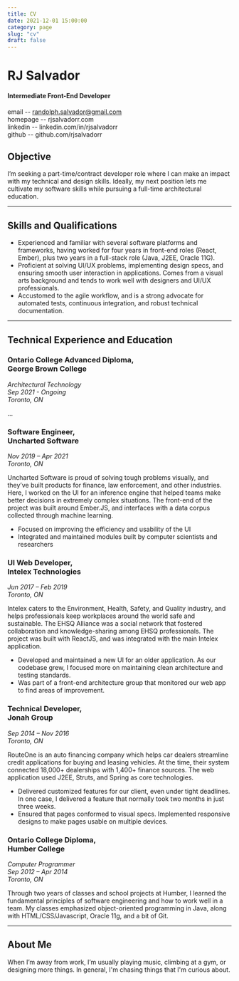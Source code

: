 ```yaml
---
title: CV
date: 2021-12-01 15:00:00
category: page
slug: "cv"
draft: false
---
```


# RJ Salvador

#### Intermediate Front-End Developer

email -- randolph.salvador@gmail.com  
homepage -- rjsalvadorr.com  
linkedin -- linkedin.com/in/rjsalvadorr  
github -- github.com/rjsalvadorr  

## Objective

I’m seeking a part-time/contract developer role where I can make an impact with my technical and design skills. Ideally, my next position lets me cultivate my software skills while pursuing a full-time architectural education.

---

## Skills and Qualifications

- Experienced and familiar with several software platforms and frameworks, having worked for four years in front-end roles (React, Ember), plus two years in a full-stack role (Java, J2EE, Oracle 11G).
- Proficient at solving UI/UX problems, implementing design specs, and ensuring smooth user interaction in applications. Comes from a visual arts background and tends to work well with designers and UI/UX professionals.
- Accustomed to the agile workflow, and is a strong advocate for automated tests, continuous integration, and robust technical documentation.

---

## Technical Experience and Education

### Ontario College Advanced Diploma,<br/>George Brown College

_Architectural Technology  
Sep 2021 - Ongoing  
Toronto, ON_

...

### Software Engineer,<br/>Uncharted Software

_Nov 2019 – Apr 2021  
Toronto, ON_

Uncharted Software is proud of solving tough problems visually, and they’ve built products for finance, law enforcement, and other industries. Here, I worked on the UI for an inference engine that helped teams make better decisions in extremely complex situations. The front-end of the project was built around Ember.JS, and interfaces with a data corpus collected through machine learning.

- Focused on improving the efficiency and usability of the UI
- Integrated and maintained modules built by computer scientists and researchers

### UI Web Developer,<br/>Intelex Technologies

_Jun 2017 – Feb 2019  
Toronto, ON_

Intelex caters to the Environment, Health, Safety, and Quality industry, and helps professionals keep workplaces around the world safe and sustainable. The EHSQ Alliance was a social network that fostered collaboration and knowledge-sharing among EHSQ professionals. The project was built with ReactJS, and was integrated with the main Intelex application.

- Developed and maintained a new UI for an older application. As our codebase grew, I focused more
on maintaining clean architecture and testing standards.
- Was part of a front-end architecture group that monitored our web app to find areas of improvement.

### Technical Developer,<br/>Jonah Group

_Sep 2014 – Nov 2016  
Toronto, ON_

RouteOne is an auto financing company which helps car dealers streamline credit applications for buying and leasing vehicles. At the time, their system connected 18,000+ dealerships with 1,400+ finance sources. The web application used J2EE, Struts, and Spring as core technologies.

- Delivered customized features for our client, even under tight deadlines. In one case, I delivered a
feature that normally took two months in just three weeks.
- Ensured that pages conformed to visual specs. Implemented responsive designs to make pages
usable on multiple devices.

### Ontario College Diploma,<br/>Humber College

_Computer Programmer  
Sep 2012 – Apr 2014  
Toronto, ON_

Through two years of classes and school projects at Humber, I learned the fundamental principles of software engineering and how to work well in a team. My classes emphasized object-oriented programming in Java, along with HTML/CSS/Javascript, Oracle 11g, and a bit of Git.

---

## About Me

When I’m away from work, I’m usually playing music, climbing at a gym, or designing more things. In general, I'm chasing things that I'm curious about.
